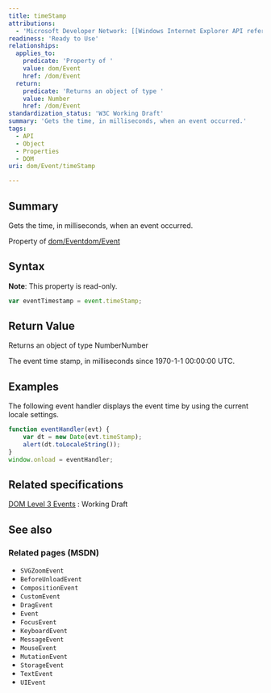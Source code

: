 ```yaml
---
title: timeStamp
attributions:
  - 'Microsoft Developer Network: [[Windows Internet Explorer API reference](http://msdn.microsoft.com/en-us/library/ie/hh828809%28v=vs.85%29.aspx) Article]'
readiness: 'Ready to Use'
relationships:
  applies_to:
    predicate: 'Property of '
    value: dom/Event
    href: /dom/Event
  return:
    predicate: 'Returns an object of type '
    value: Number
    href: /dom/Event
standardization_status: 'W3C Working Draft'
summary: 'Gets the time, in milliseconds, when an event occurred.'
tags:
  - API
  - Object
  - Properties
  - DOM
uri: dom/Event/timeStamp

---
```

## Summary

Gets the time, in milliseconds, when an event occurred.

Property of [dom/Event](/dom/Event)[dom/Event](/dom/Event)

## Syntax

**Note**: This property is read-only.

``` js
var eventTimestamp = event.timeStamp;
```

## Return Value

Returns an object of type NumberNumber

The event time stamp, in milliseconds since 1970-1-1 00:00:00 UTC.

## Examples

The following event handler displays the event time by using the current locale settings.

``` js
function eventHandler(evt) {
    var dt = new Date(evt.timeStamp);
    alert(dt.toLocaleString());
}
window.onload = eventHandler;
```

## Related specifications

[DOM Level 3 Events](http://www.w3.org/TR/DOM-Level-3-Events/)
:   Working Draft

## See also

### Related pages (MSDN)

-   `SVGZoomEvent`
-   `BeforeUnloadEvent`
-   `CompositionEvent`
-   `CustomEvent`
-   `DragEvent`
-   `Event`
-   `FocusEvent`
-   `KeyboardEvent`
-   `MessageEvent`
-   `MouseEvent`
-   `MutationEvent`
-   `StorageEvent`
-   `TextEvent`
-   `UIEvent`
